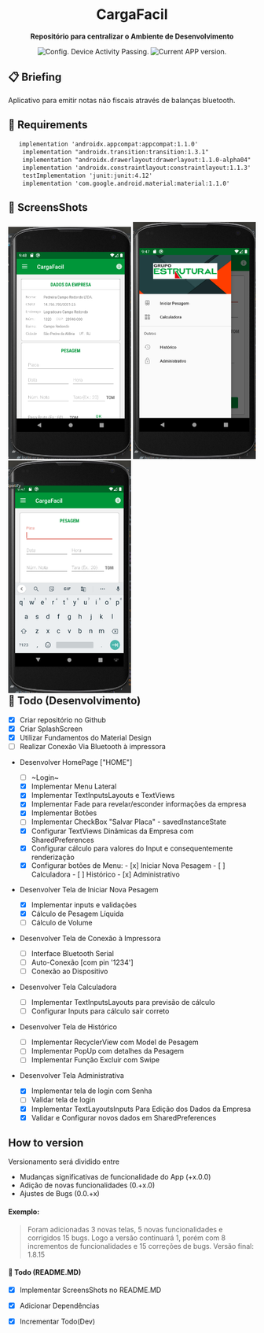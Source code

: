 <h1 align="center">
  CargaFacil
</h1>

<p align="center">
  <strong>Repositório para centralizar o Ambiente de Desenvolvimento</strong>
  <p align="center">
    <img src="https://ci.appveyor.com/api/projects/status/g8d58ipi3auqdtrk/branch/master?svg=true" alt="Config. Device Activity Passing." />
     <!--<img src="https://ci.appveyor.com/api/projects/status/216h1g17b8ir009t?svg=true" alt="Config. Device Activity Crashing." /> -->
    <img src="https://img.shields.io/badge/version-1.11.2-blue.svg" alt="Current APP version." />  
  </p>
</p>

## 📋 Briefing

  Aplicativo para emitir notas não fiscais através de balanças bluetooth.


## 📖 Requirements
```
   implementation 'androidx.appcompat:appcompat:1.1.0'
    implementation "androidx.transition:transition:1.3.1"
    implementation "androidx.drawerlayout:drawerlayout:1.1.0-alpha04"
    implementation 'androidx.constraintlayout:constraintlayout:1.1.3'
    testImplementation 'junit:junit:4.12'
    implementation 'com.google.android.material:material:1.1.0'

```

## 🚀 ScreensShots
<div style="float: left">
  <img src="app/src/main/res/screenshots/screen3.png?raw=true" width="250"/>
  <img src="app/src/main/res/screenshots/screen2.png?raw=true" width="250"/> 
  <img src="app/src/main/res/screenshots/screen1.png?raw=true" width="250"/> 
</div>

## 👏 Todo (Desenvolvimento)

- [x] Criar repositório no Github
- [x] Criar SplashScreen
- [x] Utilizar Fundamentos do Material Design
- [ ] Realizar Conexão Via Bluetooth à impressora

* Desenvolver HomePage ["HOME"]

  -  [ ] ~Login~
  -  [x] Implementar Menu Lateral
  -  [x] Implementar TextInputsLayouts e TextViews
  -  [x] Implementar Fade para revelar/esconder informações da empresa
  -  [x] Implementar Botões
  -  [ ] Implementar CheckBox "Salvar Placa" - savedInstanceState
  -  [x] Configurar TextViews Dinâmicas da Empresa com SharedPreferences
  -  [x] Configurar cálculo para valores do Input e consequentemente renderização
  -  [x] Configurar botões de Menu:
        - [x] Iniciar Nova Pesagem
        - [ ] Calculadora
        - [ ] Histórico
        - [x] Administrativo
      
* Desenvolver Tela de Iniciar Nova Pesagem
  - [x] Implementar inputs e validações
  - [x] Cálculo de Pesagem Líquida
  - [ ] Cálculo de Volume

* Desenvolver Tela de Conexão à Impressora
  - [ ] Interface Bluetooth Serial
  - [ ] Auto-Conexão [com pin '1234']
  - [ ] Conexão ao Dispositivo
  
* Desenvolver Tela Calculadora
  - [ ] Implementar TextInputsLayouts para previsão de cálculo
  - [ ] Configurar Inputs para cálculo sair correto
  
* Desenvolver Tela  de Histórico
  - [ ] Implementar RecyclerView com Model de Pesagem
  - [ ] Implementar PopUp com detalhes da Pesagem
  - [ ] Implementar Função Excluir com Swipe
  
* Desenvolver Tela Administrativa
  - [x] Implementar tela de login com Senha
  - [ ] Validar tela de login
  - [x] Implementar TextLayoutsInputs Para Edição dos Dados da Empresa
  - [x] Validar e Configurar novos dados em SharedPreferences

## How to version

Versionamento será dividido entre

- Mudanças significativas de funcionalidade do App (+x.0.0)
- Adição de novas funcionalidades (0.+x.0)
- Ajustes de Bugs (0.0.+x)

#### Exemplo:

> Foram adicionadas 3 novas telas, 5 novas funcionalidades e corrigidos 15 bugs. Logo a versão continuará 1, porém com 8 incrementos de funcionalidades e 15 correções de bugs. Versão final: 1.8.15

#### 👏 Todo (README.MD)

- [x] Implementar ScreensShots no README.MD
- [x] Adicionar Dependências
- [x] Incrementar Todo(Dev)


